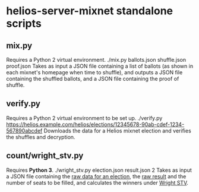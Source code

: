 # helios-server-mixnet standalone scripts

## mix.py
Requires a Python 2 virtual environment.
    ./mix.py ballots.json shuffle.json proof.json
Takes as input a JSON file containing a list of ballots (as shown in each mixnet's homepage when time to shuffle), and outputs a JSON file containing the shuffled ballots, and a JSON file containing the proof of shuffle.

## verify.py
Requires a Python 2 virtual environment to be set up.
    ./verify.py https://helios.example.com/helios/elections/12345678-90ab-cdef-1234-567890abcdef
Downloads the data for a Helios mixnet election and verifies the shuffles and decryption.

## count/wright_stv.py
Requires **Python 3**.
    ./wright_stv.py election.json result.json 2
Takes as input a JSON file containing the [raw data for an election](https://helios.example.com/helios/elections/12345678-90ab-cdef-1234-567890abcdef), the [raw result](https://helios.example.com/helios/elections/12345678-90ab-cdef-1234-567890abcdef/result) and the number of seats to be filled, and calculates the winners under [Wright STV](http://www.aph.gov.au/Parliamentary_Business/Committees/House_of_Representatives_Committees?url=/em/elect07/subs/sub051.1.pdf).
